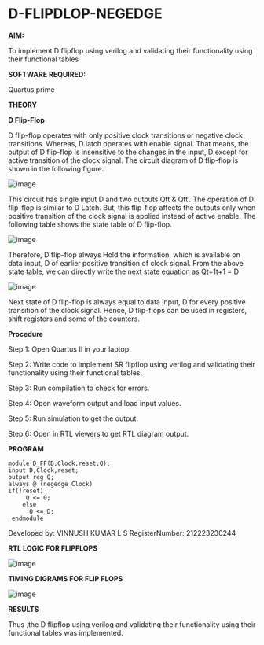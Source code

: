 # D-FLIPDLOP-NEGEDGE

**AIM:**

To implement  D flipflop using verilog and validating their functionality using their functional tables

**SOFTWARE REQUIRED:**

Quartus prime

**THEORY**

**D Flip-Flop**

D flip-flop operates with only positive clock transitions or negative clock transitions. Whereas, D latch operates with enable signal. That means, the output of D flip-flop is insensitive to the changes in the input, D except for active transition of the clock signal. The circuit diagram of D flip-flop is shown in the following figure.

![image](https://github.com/naavaneetha/D-FLIPDLOP-NEGEDGE/assets/154305477/48c81fe8-bc3f-40e7-95e2-519fc155ad51)

This circuit has single input D and two outputs Qtt & Qtt’. The operation of D flip-flop is similar to D Latch. But, this flip-flop affects the outputs only when positive transition of the clock signal is applied instead of active enable. The following table shows the state table of D flip-flop.

![image](https://github.com/naavaneetha/D-FLIPDLOP-NEGEDGE/assets/154305477/e5f3fda7-68ec-4a3a-a0a4-cf6f9cc4ab55)

Therefore, D flip-flop always Hold the information, which is available on data input, D of earlier positive transition of clock signal. From the above state table, we can directly write the next state equation as Qt+1t+1 = D

![image](https://github.com/naavaneetha/D-FLIPDLOP-NEGEDGE/assets/154305477/8592c0d8-2917-4142-91b9-d6c30dd891d2)

Next state of D flip-flop is always equal to data input, D for every positive transition of the clock signal. Hence, D flip-flops can be used in registers, shift registers and some of the counters.

**Procedure**

Step 1: Open Quartus II in your laptop.

Step 2: Write code to implement SR flipflop using verilog and validating their functionality using their functional tables.

Step 3: Run compilation to check for errors.

Step 4: Open waveform output and load input values.

Step 5: Run simulation to get the output.

Step 6: Open in RTL viewers to get RTL diagram output.

**PROGRAM**
```
module D_FF(D,Clock,reset,Q);
input D,Clock,reset;
output reg Q;
always @ (negedge Clock)
if(!reset)
     Q <= 0;
	else
      Q <= D;	
 endmodule
```
Developed by: VINNUSH KUMAR L S
RegisterNumber: 212223230244

**RTL LOGIC FOR FLIPFLOPS**

![image](https://github.com/Narasimhan05/D-FLIPDLOP-NEGEDGE/assets/132819871/5571178e-f85f-4b3f-bbc5-84b5c6523fbf)

**TIMING DIGRAMS FOR FLIP FLOPS**

![image](https://github.com/Narasimhan05/D-FLIPDLOP-NEGEDGE/assets/132819871/1854c920-be18-4a3b-9a85-8acbe30153f5)

**RESULTS**

Thus ,the D flipflop using verilog and validating their functionality using their functional tables was implemented.
